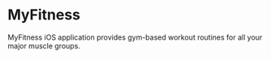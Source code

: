 # MyFitness
MyFitness iOS application provides gym-based workout routines for all your major muscle groups.
